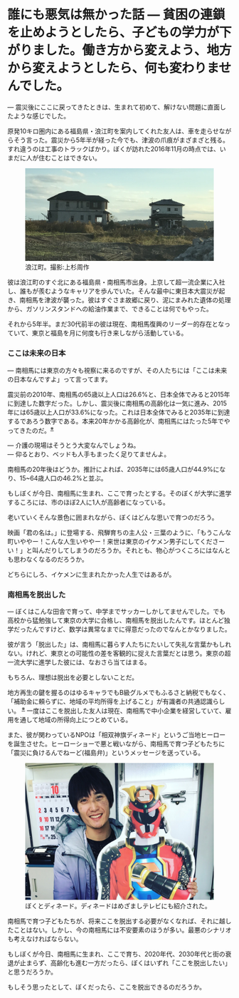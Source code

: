 # 誰にも悪気は無かった話 — 貧困の連鎖を止めようとしたら、子どもの学力が下がりました。働き方から変えよう、地方から変えようとしたら、何も変わりませんでした。

— 震災後にここに戻ってきたときは、生まれて初めて、解けない問題に直面したような感じでした。

原発10キロ圏内にある福島県・浪江町を案内してくれた友人は、車を走らせながらそう言った。震災から5年半が経った今でも、津波の爪痕がまざまざと残る。すれ違うのは工事のトラックばかり。ぼくが訪れた2016年11月の時点では、いまだに人が住むことはできない。

<p><figure>
  <img src="images/namie.jpg" />
  <figcaption>浪江町。撮影:上杉周作</figcaption>
</figure></p>

彼は浪江町のすぐ北にある福島県・南相馬市出身。上京して超一流企業に入社し、誰もが羨むようなキャリアを歩んでいた。そんな最中に東日本大震災が起き、南相馬を津波が襲った。彼はすぐさま故郷に戻り、泥にまみれた遺体の処理から、ガソリンスタンドへの給油作業まで、できることは何でもやった。

それから5年半。まだ30代前半の彼は現在、南相馬復興のリーダー的存在となっていて、東京と福島を月に何度も行き来しながら活動している。

### ここは未来の日本

— 南相馬には東京の方々も視察に来るのですが、その人たちには「ここは未来の日本なんですよ」って言ってます。

震災前の2010年、南相馬の65歳以上人口は26.6%と、日本全体でみると2015年に到達した数字だった。しかし、震災後に南相馬の高齢化は一気に進み、2015年には65歳以上人口が33.6%になった。これは日本全体でみると2035年に到達するであろう数字である。本来20年かかる高齢化が、南相馬にはたった5年でやってきたのだ。<sup><a href="#">※</a></sup>

— 介護の現場はそうとう大変なんでしょうね。<br>
— 仰るとおり、ベッドも人手もまったく足りてませんよ。

南相馬の20年後はどうか。推計によれば、2035年には65歳人口が44.9%になり、15~64歳人口の46.2%と並ぶ。

もしぼくが今日、南相馬に生まれ、ここで育ったとする。そのぼくが大学に進学するころには、市のほぼ2人に1人が高齢者になっている。

老いていくそんな景色に囲まれながら、ぼくはどんな思いで育つのだろう。

映画「君の名は。」に登場する、飛騨育ちの主人公・三葉のように、「もうこんな町いややー！こんな人生いややー！来世は東京のイケメン男子にしてくださーい！」と叫んだりしてしまうのだろうか。それとも、物心がつくころにはなんとも思わなくなるのだろうか。

どちらにしろ、イケメンに生まれたかった人生ではあるが。

### 南相馬を脱出した

— ぼくはこんな田舎で育って、中学までサッカーしかしてませんでした。でも高校から猛勉強して東京の大学に合格し、南相馬を脱出したんです。ほとんど独学だったんですけど、数学は異常なまでに得意だったのでなんとかなりました。

彼が言う「脱出した」は、南相馬に暮らす人たちにたいして失礼な言葉かもしれない。けれど、東京との可能性の差を客観的に捉えた言葉だとは思う。東京の超一流大学に進学した彼には、なおさら当てはまる。

もちろん、理想は脱出を必要としないことだ。

地方再生の鍵を握るのはゆるキャラでもB級グルメでもふるさと納税でもなく、「補助金に頼らずに、地域の平均所得を上げること」が有識者の共通認識らしい。 <sup><a href="#">※</a></sup> 一度はここを脱出した友人は現在、南相馬で中小企業を経営していて、雇用を通して地域の所得向上につとめている。

また、彼が関わっているNPOは「相双神旗ディネード」というご当地ヒーローを誕生させた。ヒーローショーで悪と戦いながら、南相馬で育つ子どもたちに「震災に負けるんでねーど(福島弁)」というメッセージを送っている。

<p><figure>
  <img src="images/denade.jpg" />
  <figcaption>ぼくとディネード。ディネードはめざましテレビにも紹介された。</figcaption>
</figure></p>

南相馬で育つ子どもたちが、将来ここを脱出する必要がなくなれば、それに越したことはない。しかし、今の南相馬には不安要素のほうが多い。最悪のシナリオも考えなければならない。

もしぼくが今日、南相馬に生まれ、ここで育ち、2020年代、2030年代と街の衰退が止まらず、高齢化も進む一方だったら、ぼくはいずれ「ここを脱出したい」と思うだろうか。

もしそう思ったとして、ぼくだったら、ここを脱出できるのだろうか。

